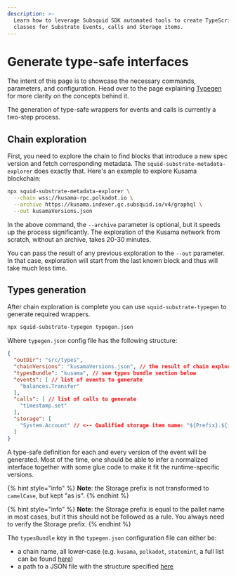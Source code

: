 ```yaml
---
description: >-
  Learn how to leverage Subsquid SDK automated tools to create TypeScript
  classes for Substrate Events, calls and Storage items.
---
```


# Generate type-safe interfaces

The intent of this page is to showcase the necessary commands, parameters, and configuration. Head over to the page explaining [Typegen](../../key-concepts/typegen.md) for more clarity on the concepts behind it.

The generation of type-safe wrappers for events and calls is currently a two-step process.

## Chain exploration

First, you need to explore the chain to find blocks that introduce a new spec version and fetch corresponding metadata. The `squid-substrate-metadata-explorer` does exactly that. Here's an example to explore Kusama blockchain:

```bash
npx squid-substrate-metadata-explorer \
  --chain wss://kusama-rpc.polkadot.io \
  --archive https://kusama.indexer.gc.subsquid.io/v4/graphql \
  --out kusamaVersions.json
```

In the above command, the `--archive` parameter is optional, but it speeds up the process significantly. The exploration of the Kusama network from scratch, without an archive, takes 20-30 minutes.

You can pass the result of any previous exploration to the `--out` parameter. In that case, exploration will start from the last known block and thus will take much less time.

## Types generation

After chain exploration is complete you can use `squid-substrate-typegen` to generate required wrappers.

```bash
npx squid-substrate-typegen typegen.json
```

Where `typegen.json` config file has the following structure:

```json
{
  "outDir": "src/types",
  "chainVersions": "kusamaVersions.json", // the result of chain exploration
  "typesBundle": "kusama", // see types bundle section below
  "events": [ // list of events to generate
    "balances.Transfer"
  ],
  "calls": [ // list of calls to generate
    "timestamp.set"
  ],
  "storage": [
    "System.Account" // <-- Qualified storage item name: "${Prefix}.${item}"
  ]
}
```

A type-safe definition for each and every version of the event will be generated. Most of the time, one should be able to infer a normalized interface together with some glue code to make it fit the runtime-specific versions.

{% hint style="info" %}
**Note**: the Storage prefix is not transformed to `camelCase`, but kept "as is".
{% endhint %}

{% hint style="info" %}
**Note**: the Storage prefix is equal to the pallet name in most cases, but it this should not be followed as a rule. You always need to verify the Storage prefix.
{% endhint %}

The `typesBundle` key in the `typegen.json` configuration file can either be:

* a chain name, all lower-case (e.g. `kusama`, `polkadot`, `statemint`, a full list can be found [here](https://github.com/subsquid/squid/tree/master/substrate-metadata/src/old/definitions))
* a path to a JSON file with the structure specified [here](../../faq/where-do-i-get-a-type-bundle-for-my-chain.md)
